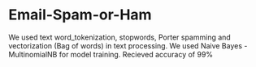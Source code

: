 # Email-Spam-or-Ham
We used text word_tokenization, stopwords, Porter spamming and vectorization (Bag of words) in text processing.
We used Naive Bayes - MultinomialNB for model training.
Recieved accuracy of 99%
